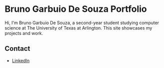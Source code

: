 # Bruno Garbuio De Souza Portfolio  

Hi, I'm Bruno Garbuio De Souza, a second-year student studying computer science at The University of Texas at Arlington. 
This site showcases my projects and work.  

## Contact  
- [LinkedIn](https://www.linkedin.com/in/bruno-garbuio-de-souza/)  
